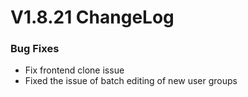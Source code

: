 # V1.8.21 ChangeLog

### Bug Fixes
* Fix frontend clone issue
* Fixed the issue of batch editing of new user groups
